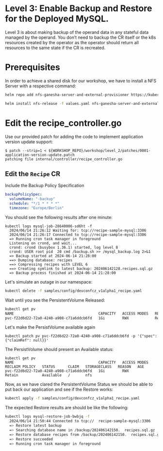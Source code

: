 # Level 3: Enable Backup and Restore for the Deployed MySQL.

Level 3 is about making backup of the operand data in any stateful data managed by the operand. You don’t need to backup the CR itself or the k8s resources created by the operator as the operator should return all resources to the same state if the CR is recreated.

# Prerequisites
In order to achieve a shared disk for our workshop, we have to install a NFS Server with a respective command:

```bash
helm repo add nfs-ganesha-server-and-external-provisioner https://kubernetes-sigs.github.io/nfs-ganesha-server-and-external-provisioner

helm install nfs-release -f values.yaml nfs-ganesha-server-and-external-provisioner/nfs-server-provisioner
```

# Edit the recipe_controller.go

Use our provided patch for adding the code to implement application version update support:

```shell
$ patch --strip=1 < ${WORKSHOP_REPO}/workshop/level_2/patches/0001-application-version-update.patch
patching file internal/controller/recipe_controller.go
```

## Edit the `Recipe` CR
Include the Backup Policy Specification
```yaml
backupPolicySpec:
  volumeName: "-backup"
  schedule: "*/1 * * * *"
  timezone: "Europe/Berlin"
```
You should see the following results after one minute:
```shell
kubectl logs mysql-job-28640006-sd6ht -f
  2024/06/14 21:26:12 Waiting for: tcp://recipe-sample-mysql:3306
  2024/06/14 21:26:17 Connected to tcp://recipe-sample-mysql:3306
  => Running cron task manager in foreground
  Listening on crond, and wait...
  crond: crond (busybox 1.36.1) started, log level 8
  crond: USER root pid  20 cmd /backup.sh >> /mysql_backup.log 2>&1
  => Backup started at 2024-06-14 21:28:00
  ==> Dumping database: recipes
  ==> Compressing recipes with LEVEL 6
  ==> Creating symlink to latest backup: 202406142128.recipes.sql.gz
  => Backup process finished at 2024-06-14 21:28:00
```

Let's simulate an outage in our namespace:
```bash
kubectl delete -f samples/config/devconfcz_v1alpha1_recipe.yaml
```

Wait until you see the PersistentVolume Released:
```bash
kubectl get pv
NAME                                       CAPACITY   ACCESS MODES   RECLAIM POLICY   STATUS     CLAIM                          STORAGECLASS   REASON   AGE
pvc-f22d6d22-72a0-4240-a908-c71a6ddcb6fd   1Gi        RWX            Retain           Released   default/recipe-sample-backup   nfs                     13m
```

Let's make the PersistVolume available again
```shell
kubectl patch pv pvc-f22d6d22-72a0-4240-a908-c71a6ddcb6fd -p '{"spec":{"claimRef": null}}'
```

The PersistVolume should present an Available status:
```shell
kubectl get pv
NAME                                       CAPACITY   ACCESS MODES   RECLAIM POLICY   STATUS      CLAIM   STORAGECLASS   REASON   AGE
pvc-f22d6d22-72a0-4240-a908-c71a6ddcb6fd   1Gi        RWX            Retain           Available   /       nfs
```

Now, as we have clared the PersistentVolume Status we should be able to put back our application and see if the Restore works:
```bash
kubectl apply -f samples/config/devconfcz_v1alpha1_recipe.yaml
```

The expected Restore results are should be like the following:

```bash
kubectl logs mysql-restore-job-bwbjq -f
  2024/06/14 21:50:44 Connected to tcp://  recipe-sample-mysql:3306
  => Restore latest backup
  => Searching database name in /backup/202406142150.  recipes.sql.gz
  => Restore database recipes from /backup/202406142150.  recipes.sql.gz
  => Restore succeeded
  => Running cron task manager in foreground
```